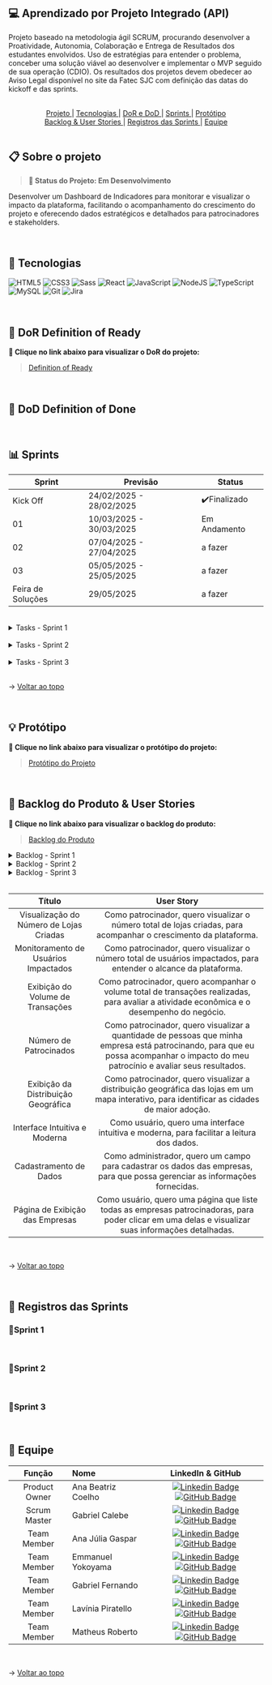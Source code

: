## 💻 Aprendizado por Projeto Integrado (API) 

Projeto baseado na metodologia ágil SCRUM, procurando desenvolver a Proatividade, Autonomia, Colaboração e Entrega de Resultados dos estudantes envolvidos.
Uso de estratégias para entender o problema, conceber uma solução viável ao desenvolver e implementar o MVP seguido de sua operação (CDIO). 
Os resultados dos projetos devem obedecer ao Aviso Legal disponível no site da Fatec SJC com definição das datas do kickoff e das sprints.

<br>

<span id="sumario">

<div align=center>
<a href ="#projeto"> Projeto </a> | <a href ="#tecnologias"> Tecnologias </a> | <a href ="dor-dod"> DoR e DoD </a> | <a href ="#sprints"> Sprints </a> | <a href ="#protótipo"> Protótipo </a> <br>
<a href ="#backlog&userstories"> Backlog & User Stories </a> | <a href ="#registros"> Registros das Sprints </a> | <a href ="#equipe"> Equipe </a>
</div>

<br>

<span id="projeto">

## 📋 Sobre o projeto
> **📌 Status do Projeto: Em Desenvolvimento**
 
Desenvolver um Dashboard de Indicadores para monitorar e visualizar o impacto da plataforma, facilitando o acompanhamento do crescimento do projeto e oferecendo dados estratégicos e detalhados para patrocinadores e stakeholders.
 
<br>
 
<span id="tecnologias">
 
## 🔧 Tecnologias

![HTML5](https://img.shields.io/badge/HTML5-E34F26?style=for-the-badge&logo=html5&logoColor=white) ![CSS3](https://img.shields.io/badge/CSS3-1572B6?style=for-the-badge&logo=css3&logoColor=white) ![Sass](https://img.shields.io/badge/Sass-000?style=for-the-badge&logo=sass) ![React](https://img.shields.io/badge/React-20232A?style=for-the-badge&logo=react&logoColor=61DAFB) ![JavaScript](https://img.shields.io/badge/JavaScript-F7DF1E?style=for-the-badge&logo=javascript&logoColor=black) ![NodeJS](https://img.shields.io/badge/node.js-6DA55F?style=for-the-badge&logo=node.js&logoColor=white) ![TypeScript](https://img.shields.io/badge/typescript-%23007ACC.svg?style=for-the-badge&logo=typescript&logoColor=white) ![MySQL](https://img.shields.io/badge/MySQL-00000F?style=for-the-badge&logo=mysql&logoColor=white) ![Git](https://img.shields.io/badge/GIT-E44C30?style=for-the-badge&logo=git&logoColor=white) ![Jira](https://img.shields.io/badge/jira-%230A0FFF.svg?style=for-the-badge&logo=jira&logoColor=white) 
 
<br>

 <span id="dor-dod">

## 📍 DoR Definition of Ready
**:link: Clique no link abaixo para visualizar o DoR do projeto:**  
> [Definition of Ready](https://docs.google.com/document/d/1_yX0LBt2_SmMM5A1oGvAi57aOLmhgI5GVjWYFB8OikM/edit?usp=sharing)


<br>

## 📍 DoD Definition of Done

<br>
 
 <span id="sprints">

## 📊 Sprints
 
Sprint | Previsão | Status|
|------|--------|------|
|Kick Off | 24/02/2025 - 28/02/2025 |✔️Finalizado|
|01 | 10/03/2025 - 30/03/2025 |Em Andamento|
|02|  07/04/2025 - 27/04/2025 |a fazer|
|03| 05/05/2025 - 25/05/2025 |a fazer|
|Feira de Soluções| 29/05/2025 |a fazer|
 
<br>

<details>
  <summary>Tasks - Sprint 1</summary>
 
- [x] Criar Componentes no React;
- [x] Criar Página Principal do Dashboard;
- [x] Criar Gráfico Simulando Dados Reais;
- [x] Criar Lógica de Criação Dinâmica das Rotas;
- [x] Implementar Estilização.
</details>

<br>

<details>
  <summary>Tasks - Sprint 2</summary>
- [ ]
</details>

<br>

<details>
  <summary>Tasks - Sprint 3</summary>
- [ ]
</details> 

<br>

→ <a href="#sumario"> Voltar ao topo </a>

<br>

<span id="protótipo">

## 💡 Protótipo
**:link: Clique no link abaixo para visualizar o protótipo do projeto:**  
> [Protótipo do Projeto](https://www.figma.com/design/SH4lK6gOZIokeUNJQtBIiI/GeneSys-API?node-id=0-1&p=f&t=shfLLSMznF3evchS-0)

<br>

<span id="backlog&userstories">

## 🎯 Backlog do Produto & User Stories
**:link: Clique no link abaixo para visualizar o backlog do produto:**  
> [Backlog do Produto](https://docs.google.com/spreadsheets/d/1-QpBBtd0Oluz9lutFUXGW1rQKdcMt9MUiGGMR-kGaT4/edit?usp=sharing)

<details>
     <summary>Backlog - Sprint 1</summary>
      <div align="center">
      <br>

| ID |   Prioridade   |   Título   |   User Story   |   Requisito   |
| --- | --- | --- | --- | --- |
| BL01 | ALTA | Visão Geral do Dashboard |Como patrocinador, quero acessar um dashboard geral da plataforma, para visualizar os principais indicadores de crescimento.| 1 |
| BL02 | ALTA | Visualização do Número de Lojas Criadas |Como patrocinador, quero visualizar o número total de lojas criadas, para acompanhar o crescimento da plataforma.| 2 |
| BL03 | ALTA | Monitoramento de Usuários Impactados |Como patrocinador, quero visualizar o número total de usuários impactados, para entender o alcance da plataforma.| 3 |
| BL04 | ALTA | Exibição do Volume de Transações |Como patrocinador, quero acompanhar o volume total de transações realizadas, para avaliar a atividade econômica e o desempenho do negócio.| 4 |
| BL05 | ALTA | Número de Patrocinados | Como patrocinador, quero visualizar a quantidade de pessoas que minha empresa está patrocinando, para que eu possa acompanhar o impacto do meu patrocínio e avaliar seus resultados.| 5 |

  </details>

<details>
     <summary>Backlog - Sprint 2</summary>
      <div align="center">
      <br>

| ID |   Prioridade   |   Título   |   User Story   |   Requisito   |
| --- | --- | --- | --- | --- |
| BL06 | ALTA | Exibição da Distribuição Geográfica |Como patrocinador, quero visualizar a distribuição geográfica das lojas em um mapa interativo, para identificar as cidades de maior adoção.| 6 |
| BL08 | BAIXA | Cadastramento de Dados | Como administrador, quero um campo para cadastrar os dados das empresas, para que possa gerenciar as informações fornecidas.| 8 |
| BL09 | BAIXA | Página de Exibição das Empresas | Como usuário, quero acessar uma página que liste todas as empresas patrocinadoras, para poder clicar em uma delas e visualizar suas informações detalhadas.| 9 |

  </details>

<details>
     <summary>Backlog - Sprint 3</summary>
      <div align="center">
      <br>

| ID |   Prioridade   |   Título   |   User Story   |   Requisito   |
| --- | --- | --- | --- | --- |
| BL07 | MÉDIA | Interface Intuitiva e Moderna |Como usuário, quero uma interface intuitiva, responsiva e moderna, para facilitar a leitura dos dados.| 7 |

  </details>

<br>


|          Título           |                     User Story                      |
| :-------------------: | :----------------------------------------------------------: |
| Visualização do Número de Lojas Criadas |Como patrocinador, quero visualizar o número total de lojas criadas, para acompanhar o crescimento da plataforma.|
| Monitoramento de Usuários Impactados |Como patrocinador, quero visualizar o número total de usuários impactados, para entender o alcance da plataforma.|
| Exibição do Volume de Transações |Como patrocinador, quero acompanhar o volume total de transações realizadas, para avaliar a atividade econômica e o desempenho do negócio.|
| Número de Patrocinados | Como patrocinador, quero visualizar a quantidade de pessoas que minha empresa está patrocinando, para que eu possa acompanhar o impacto do meu patrocínio e avaliar seus resultados.|
| Exibição da Distribuição Geográfica |Como patrocinador, quero visualizar a distribuição geográfica das lojas em um mapa interativo, para identificar as cidades de maior adoção.|
| Interface Intuitiva e Moderna |Como usuário, quero uma interface intuitiva e moderna, para facilitar a leitura dos dados.| 
| Cadastramento de Dados | Como administrador, quero um campo para cadastrar os dados das empresas, para que possa gerenciar as informações fornecidas.| 
| Página de Exibição das Empresas | Como usuário, quero uma página que liste todas as empresas patrocinadoras, para poder clicar em uma delas e visualizar suas informações detalhadas.|

<br>

→ <a href="#sumario"> Voltar ao topo </a>

<br>

<span id="registros">

## 📸 Registros das Sprints

<h3>📌Sprint 1</h3>

<br>

<h3>📌Sprint 2</h3>

<br>

<h3>📌Sprint 3</h3>

<br>

<span id="equipe">

## 👤 Equipe
|    Função     | Nome                                  |                                                                                                                                                      LinkedIn & GitHub                                                                                                                                                      |
| :-----------: | :------------------------------------ | :-------------------------------------------------------------------------------------------------------------------------------------------------------------------------------------------------------------------------------------------------------------------------------------------------------------------------: |
| Product Owner |   Ana Beatriz Coelho         |     [![Linkedin Badge](https://img.shields.io/badge/Linkedin-blue?style=flat-square&logo=Linkedin&logoColor=white)](https://www.linkedin.com/in/abeatrizcoelho/) [![GitHub Badge](https://img.shields.io/badge/GitHub-111217?style=flat-square&logo=github&logoColor=white)](https://github.com/abeatrizdscoelho)              |
| Scrum Master  | Gabriel Calebe |      [![Linkedin Badge](https://img.shields.io/badge/Linkedin-blue?style=flat-square&logo=Linkedin&logoColor=white)](https://www.linkedin.com/in/gabriel-medeiros-516ab3325/) [![GitHub Badge](https://img.shields.io/badge/GitHub-111217?style=flat-square&logo=github&logoColor=white)](https://github.com/gbmedeiros00)          |
|  Team Member  | Ana Júlia Gaspar |         [![Linkedin Badge](https://img.shields.io/badge/Linkedin-blue?style=flat-square&logo=Linkedin&logoColor=white)](https://www.linkedin.com/in/ana-gaspar-957775325/) [![GitHub Badge](https://img.shields.io/badge/GitHub-111217?style=flat-square&logo=github&logoColor=white)](https://github.com/anajgaspar)        |
| Team Member |   Emmanuel Yokoyama         |     [![Linkedin Badge](https://img.shields.io/badge/Linkedin-blue?style=flat-square&logo=Linkedin&logoColor=white)](https://www.linkedin.com/in/emmanuelyokoyama/) [![GitHub Badge](https://img.shields.io/badge/GitHub-111217?style=flat-square&logo=github&logoColor=white)](https://github.com/EmmanuelJYokoyama)              |
| Team Member |   Gabriel Fernando       |     [![Linkedin Badge](https://img.shields.io/badge/Linkedin-blue?style=flat-square&logo=Linkedin&logoColor=white)](https://www.linkedin.com/in/gabriel-fernando-bb430b330) [![GitHub Badge](https://img.shields.io/badge/GitHub-111217?style=flat-square&logo=github&logoColor=white)](https://github.com/Gabriel-Fernando-Lima)              |
| Team Member |   Lavínia Piratello         |     [![Linkedin Badge](https://img.shields.io/badge/Linkedin-blue?style=flat-square&logo=Linkedin&logoColor=white)](https://www.linkedin.com/in/lavinia-piratello-6a82101b1/) [![GitHub Badge](https://img.shields.io/badge/GitHub-111217?style=flat-square&logo=github&logoColor=white)](https://github.com/laviniappiratello)             |
| Team Member | Matheus Roberto |      [![Linkedin Badge](https://img.shields.io/badge/Linkedin-blue?style=flat-square&logo=Linkedin&logoColor=white)](https://www.linkedin.com/in/matheus-r-castro-70091a32b/?utm_source=share&utm_campaign=share_via&utm_content=profile&utm_medium=android_app) [![GitHub Badge](https://img.shields.io/badge/GitHub-111217?style=flat-square&logo=github&logoColor=white)](https://github.com/Matheus-Roberto-Castro)          |

<br>

→ <a href="#sumario"> Voltar ao topo </a>
